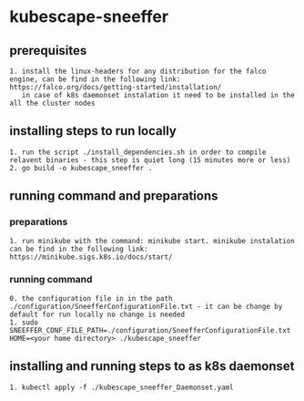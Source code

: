 # kubescape-sneeffer
## prerequisites
    1. install the linux-headers for any distribution for the falco engine, can be find in the following link: https://falco.org/docs/getting-started/installation/
       in case of k8s daemonset instalation it need to be installed in the all the cluster nodes

## installing steps to run locally
    1. run the script ./install_dependencies.sh in order to compile relavent binaries - this step is quiet long (15 minutes more or less)
    2. go build -o kubescape_sneeffer .

## running command and preparations
### preparations
    1. run minikube with the command: minikube start. minikube instalation can be find in the following link: https://minikube.sigs.k8s.io/docs/start/

### running command
    0. the configuration file in in the path ./configuration/SneefferConfigurationFile.txt - it can be change by default for run locally no change is needed
    1. sudo SNEEFFER_CONF_FILE_PATH=./configuration/SneefferConfigurationFile.txt HOME=<your home directory> ./kubescape_sneeffer

## installing and running steps to as k8s daemonset
    1. kubectl apply -f ./kubescape_sneeffer_Daemonset.yaml
